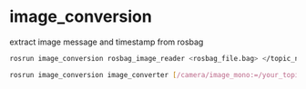 # image_conversion
extract image message and timestamp from rosbag

```Bash
rosrun image_conversion rosbag_image_reader <rosbag_file.bag> </topic_name>
```
```Bash
rosrun image_conversion image_converter [/camera/image_mono:=/your_topic_name]
```
